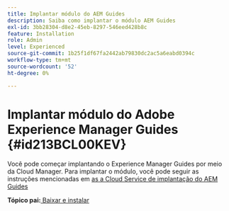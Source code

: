 ```yaml
---
title: Implantar módulo do AEM Guides
description: Saiba como implantar o módulo AEM Guides
exl-id: 3bb28304-d8e2-45eb-8297-546eed428b8c
feature: Installation
role: Admin
level: Experienced
source-git-commit: 1b25f1df67fa2442ab79830dc2ac5a6eabd0394c
workflow-type: tm+mt
source-wordcount: '52'
ht-degree: 0%

---
```


# Implantar módulo do Adobe Experience Manager Guides {#id213BCL00KEV}

Você pode começar implantando o Experience Manager Guides por meio da Cloud Manager. Para implantar o módulo, você pode seguir as instruções mencionadas em [as a Cloud Service de implantação do AEM Guides](../release-info/deploy-xml-on-aemaacs.md)



**Tópico pai:**&#x200B;[ Baixar e instalar](download-install.md)
